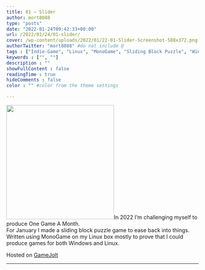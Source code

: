 ```yaml
---
title: 01 – Slider
author: mort8088
type: "posts"
date: "2022-01-24T09:42:33+00:00"
url: /2022/01/24/01-slider/
cover: /wp-content/uploads/2022/01/22-01-Slider-Screenshot-588x372.png
authorTwitter: "mort8088" #do not include @
tags : ["Indie-Game", "Linux", "MonoGame", "Sliding Block Puzzle", "Windows"]
keywords : ["", ""]
description : ""
showFullContent : false
readingTime : true
hideComments : false
color : "" #color from the theme settings

---
```

<img decoding="async" loading="lazy" src="https://mort8088.com/wp-content/uploads/2022/01/22-01-Slider-Screenshot-282x300.png" alt="" class="size-medium wp-image-185 alignleft" width="282" height="300" srcset="https://mort8088.com/wp-content/uploads/2022/01/22-01-Slider-Screenshot-282x300.png 282w, https://mort8088.com/wp-content/uploads/2022/01/22-01-Slider-Screenshot-141x150.png 141w, https://mort8088.com/wp-content/uploads/2022/01/22-01-Slider-Screenshot.png 588w" sizes="(max-width: 282px) 100vw, 282px" /><span>In 2022 I&#8217;m challenging myself to produce One Game A Month.</span>  
<span>For January I made a sliding block puzzle game to ease back into things.</span>  
<span>Written using MonoGame on my Linux box mostly to prove that I could produce games for both Windows and Linux.</span>

<!--more-->

Hosted on [GameJolt][1]

* * *

 [1]: https://gamejolt.com/games/01-Slider/683748